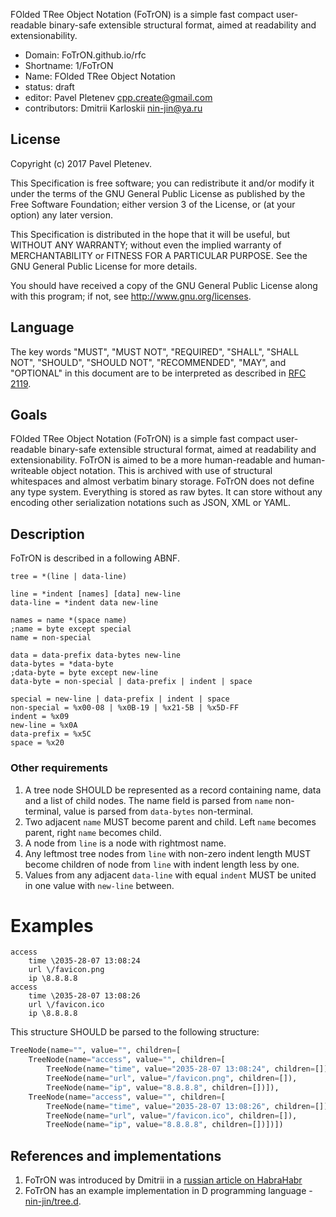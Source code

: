 FOlded TRee Object Notation (FoTrON) is a simple fast compact user-readable binary-safe extensible structural format, aimed at readability and extensionability.

* Domain: FoTrON.github.io/rfc
* Shortname: 1/FoTrON
* Name: FOlded TRee Object Notation
* status: draft
* editor: Pavel Pletenev <cpp.create@gmail.com>
* contributors: Dmitrii Karloskii <nin-jin@ya.ru>


## License

Copyright (c) 2017 Pavel Pletenev.

This Specification is free software; you can redistribute it and/or modify it under the terms of the GNU General Public License as published by the Free Software Foundation; either version 3 of the License, or (at your option) any later version.

This Specification is distributed in the hope that it will be useful, but WITHOUT ANY WARRANTY; without even the implied warranty of MERCHANTABILITY or FITNESS FOR A PARTICULAR PURPOSE. See the GNU General Public License for more details.

You should have received a copy of the GNU General Public License along with this program; if not, see http://www.gnu.org/licenses.

## Language

The key words "MUST", "MUST NOT", "REQUIRED", "SHALL", "SHALL NOT", "SHOULD", "SHOULD NOT", "RECOMMENDED", "MAY", and "OPTIONAL" in this document are to be interpreted as described in [RFC 2119](http://tools.ietf.org/html/rfc2119).

## Goals
FOlded TRee Object Notation (FoTrON) is a simple fast compact user-readable binary-safe extensible structural format, aimed at readability and extensionability.
FoTrON is aimed to be a more human-readable and human-writeable object notation. This is archived with use of structural whitespaces and almost verbatim binary storage. FoTrON does not define any type system. Everything is stored as raw bytes. It can store without any encoding other serialization notations such as JSON, XML or YAML.

## Description
FoTrON is described in a following ABNF.

```abnf
tree = *(line | data-line)

line = *indent [names] [data] new-line
data-line = *indent data new-line

names = name *(space name)
;name = byte except special
name = non-special

data = data-prefix data-bytes new-line
data-bytes = *data-byte
;data-byte = byte except new-line
data-byte = non-special | data-prefix | indent | space

special = new-line | data-prefix | indent | space
non-special = %x00-08 | %x0B-19 | %x21-5B | %x5D-FF
indent = %x09
new-line = %x0A
data-prefix = %x5C
space = %x20
```

### Other requirements

1. A tree node SHOULD be represented as a record containing name, data and a list of child nodes. The name field is parsed from `name` non-terminal, value is parsed from `data-bytes` non-terminal.
1. Two adjacent `name` MUST become parent and child. Left `name` becomes parent, right `name` becomes child.
1. A node from `line` is a node with rightmost name.
1. Any leftmost tree nodes from `line` with non-zero indent length MUST become children of node from `line` with indent length less by one.
1. Values from any adjacent `data-line` with equal `indent` MUST be united in one value with `new-line` between.

# Examples
```fotron
access
	time \2035-28-07 13:08:24
	url \/favicon.png
	ip \8.8.8.8
access
	time \2035-28-07 13:08:26
	url \/favicon.ico
	ip \8.8.8.8
```
This structure SHOULD be parsed to the following structure:
```python
TreeNode(name="", value="", children=[
    TreeNode(name="access", value="", children=[
        TreeNode(name="time", value="2035-28-07 13:08:24", children=[]),
        TreeNode(name="url", value="/favicon.png", children=[]),
        TreeNode(name="ip", value="8.8.8.8", children=[])]),
    TreeNode(name="access", value="", children=[
        TreeNode(name="time", value="2035-28-07 13:08:26", children=[]),
        TreeNode(name="url", value="/favicon.ico", children=[]),
        TreeNode(name="ip", value="8.8.8.8", children=[])])])
```

## References and implementations

1. FoTrON was introduced by Dmitrii in a [russian article on HabraHabr](http://habrahabr.ru/post/248147/)
2. FoTrON has an example implementation in D programming language - [nin-jin/tree.d](https://github.com/nin-jin/tree.d). 
